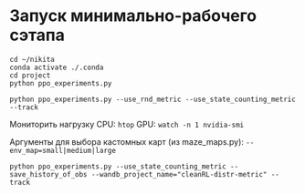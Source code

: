 # Запуск минимально-рабочего сэтапа

```shell
cd ~/nikita
conda activate ./.conda
cd project
python ppo_experiments.py
```

```shell
python ppo_experiments.py --use_rnd_metric --use_state_counting_metric --track
```

Мониторить нагрузку
CPU: `htop`
GPU: `watch -n 1 nvidia-smi `

Аргументы для выбора кастомных карт (из maze_maps.py): `--env_map=small|medium|large`

```python ppo_experiments.py --use_state_counting_metric --save_history_of_obs --wandb_project_name="cleanRL-distr-metric" --track```